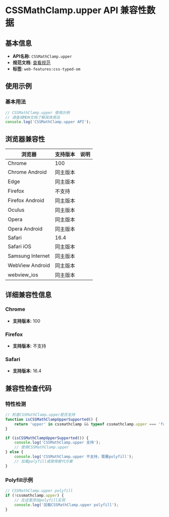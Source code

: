 # CSSMathClamp.upper API 兼容性数据

## 基本信息

- **API名称**: `CSSMathClamp.upper`
- **规范文档**: [查看规范](https://drafts.css-houdini.org/css-typed-om/#dom-cssmathclamp-upper)
- **标签**: `web-features:css-typed-om`

## 使用示例

### 基本用法

```javascript
// CSSMathClamp.upper 使用示例
// 请查阅MDN文档了解具体用法
console.log('CSSMathClamp.upper API');
```

## 浏览器兼容性

| 浏览器 | 支持版本 | 说明 |
|--------|----------|------|
| Chrome | 100 |  |
| Chrome Android | 同主版本 |  |
| Edge | 同主版本 |  |
| Firefox | 不支持 |  |
| Firefox Android | 同主版本 |  |
| Oculus | 同主版本 |  |
| Opera | 同主版本 |  |
| Opera Android | 同主版本 |  |
| Safari | 16.4 |  |
| Safari iOS | 同主版本 |  |
| Samsung Internet | 同主版本 |  |
| WebView Android | 同主版本 |  |
| webview_ios | 同主版本 |  |

## 详细兼容性信息

### Chrome

- **支持版本**: 100

### Firefox

- **支持版本**: 不支持

### Safari

- **支持版本**: 16.4

## 兼容性检查代码

### 特性检测

```javascript
// 检查CSSMathClamp.upper是否支持
function isCSSMathClampUpperSupported() {
    return 'upper' in cssmathclamp && typeof cssmathclamp.upper === 'function';
}

if (isCSSMathClampUpperSupported()) {
    console.log('CSSMathClamp.upper 支持');
    // 使用CSSMathClamp.upper
} else {
    console.log('CSSMathClamp.upper 不支持，需要polyfill');
    // 加载polyfill或使用替代方案
}
```

### Polyfill示例

```javascript
// CSSMathClamp.upper polyfill
if (!cssmathclamp.upper) {
    // 在这里添加polyfill实现
    console.log('加载CSSMathClamp.upper polyfill');
}
```

